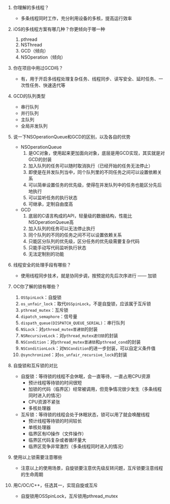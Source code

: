 1. 你理解的多线程？
	- 多条线程同时工作，充分利用设备的多核，提高运行效率

2. iOS的多线程方案有哪几种？你更倾向于哪一种
    1. pthread
    2. NSThread
    3. GCD（倾向）
    4. NSOperation（倾向）

3. 你在项目中用过GCD吗？
	- 有，用于开启多线程处理复杂任务、线程同步、读写安全、延时任务、一次性任务、快速迭代等

4. GCD的队列类型
	- 串行队列
	- 并行队列
	- 主队列
	- 全局并发队列

5. 说一下NSOperationQueue和GCD的区别，以及各自的优势
	- NSOperationQueue
		1. 是OC对象，使用起来更加面向对象，底层是用GCD实现，其实就是对GCD的封装
		2. 加入队列的任务可以随时取消执行（已经开始的任务无法停止）
		3. 即使是在并发队列当中，同个队列里的不同任务之间可以设置依赖关系
		4. 可以简单设置任务的优先级，使得在并发队列中的任务也能区分先后地执行
		5. 可以监听任务的执行状态
		6. 可继承，定制自由度高
	- GCD
		1. 底层的C语言构成的API，轻量级的数据结构，性能比NSOperationQueue高
		2. 加入队列的任务可以无法停止执行
		3. 同个队列的不同的任务之间不可以设置依赖关系
		4. 只能区分队列的优先级，区分任务的优先级需要复杂代码
		5. 只能手动写代码监听执行状态
		6. 无法定制别的功能

6. 线程安全的处理手段有哪些？
	- 使用线程同步技术，就是协同步调，按预定的先后次序进行 —— 加锁

7. OC你了解的锁有哪些？
    1. ``OSSpinLock``：自旋锁
    2. ``os_unfair_lock``：取代``OSSpinLock``，不是自旋锁，应该属于互斥锁
    3. ``pthread_mutex``：互斥锁
    4. ``dipatch_semaphore``：信号量
    5. ``dispath_queue(DISPATCH_QUEUE_SERIAL)``：串行队列
    6. ``NSLock``：对``pthread_mutex普通锁``的封装
    7. ``NSRecursiveLock``：对``pthread_mutex递归锁``的封装
    8. ``NSCondition``：对``pthread_mutex普通锁``和``pthread_cond``的封装
    9. ``NSConditionLock``：对``NSCondition``的进一步封装，可以自定义条件值
    10. ``@synchronized``：对``os_unfair_recursive_lock``的封装

8. 自旋锁和互斥锁的对比
	- 自旋锁：等待锁的线程不会休眠，会一直等待，一直占用CPU资源
		- 预计线程等待锁的时间很短
		- 加锁的代码（临界区）经常被调用，但竞争情况很少发生（多条线程同时进入的情况）
		- CPU资源不紧张
		- 多核处理器
	- 互斥锁：等待锁的线程会处于休眠状态，锁可以用了就会唤醒线程
		- 预计线程等待锁的时间较长
		- 单核处理器
		- 临界区有IO操作（文件操作）
		- 临界区代码复杂或者循环量大
		- 临界区竞争非常激烈（多条线程同时进入的情况）

9. 使用以上锁需要注意哪些
	- 注意以上的使用场景，自旋锁要注意优先级反转问题，互斥锁要注意线程的生命周期

10. 用C/OC/C++，任选其一，实现自旋或互斥
	- 自旋锁用OSSpinLock，互斥锁用pthread_mutex


